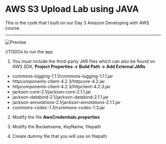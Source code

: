 AWS S3 Upload Lab using JAVA
======================

This is the code that I built on our Day 3 Amazon Developing with AWS course.

----

![Preview](https://raw2.github.com/fedmich/AWS-S3-Upload-Lab-JAVA/master/preview.png)


//TODOs to run the app

1) You must include the third-party JAR files which can also be found on AWS SDK, **Project Properties -> Build Path -> Add External JARs**

- commons-logging-1.1.1/commons-logging-1.1.1.jar
- httpcomponents-client-4.2.3/httpcore-4.2.jar
- httpcomponents-client-4.2.3/httpclient-4.2.3.jar
- jackson-core-2.1/jackson-core-2.1.1.jar
- jackson-databind-2.1/jackson-databind-2.1.1.jar
- jackson-annotations-2.1/jackson-annotations-2.1.1.jar
- commons-codec-1.3/commons-codec-1.3.jar

2) Modify the file **AwsCredentials.properties**

3) Modify the Bucketname, KeyName, filepath

4) Create dummy file that you will use on filepath
